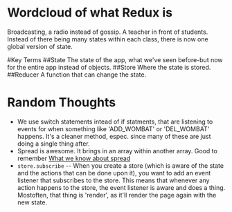 <!--Title: Redux Overview -->

# Wordcloud of what Redux is
Broadcasting, a radio instead of gossip.  A teacher in front of students.  Instead of there being many states within each class, there is now one global version of state.

#Key Terms
##State
The state of the app, what we've seen before-but now for the entire app instead of objects.
##Store
Where the state is stored.
##Reducer
A function that can change the state.

# Random Thoughts
- We use switch statements intead of if statments, that are listening to events for when something like 'ADD_WOMBAT' or 'DEL_WOMBAT' happens.  It's a cleaner method, espec. since many of these are just doing a single thing after.
- Spread is awesome.  It brings in an array within another array.  Good to remember [What we know about spread](/language-notes/spread)
- `store.subscribe` -- When you create a store (which is aware of the state and the actions that can be done upon it), you want to add an event listener that subscribes to the store.  This means that whenever any action happens to the store, the event listener is aware and does a thing.  Mostoften, that thing is 'render', as it'll render the page again with the new state.

